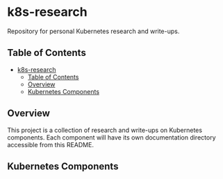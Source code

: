 # k8s-research

Repository for personal Kubernetes research and write-ups.

## Table of Contents

- [k8s-research](#k8s-research)
  - [Table of Contents](#table-of-contents)
  - [Overview](#overview)
  - [Kubernetes Components](#kubernetes-components)

## Overview

This project is a collection of research and write-ups on Kubernetes components. Each component will have its own documentation directory accessible from this README.

## Kubernetes Components
